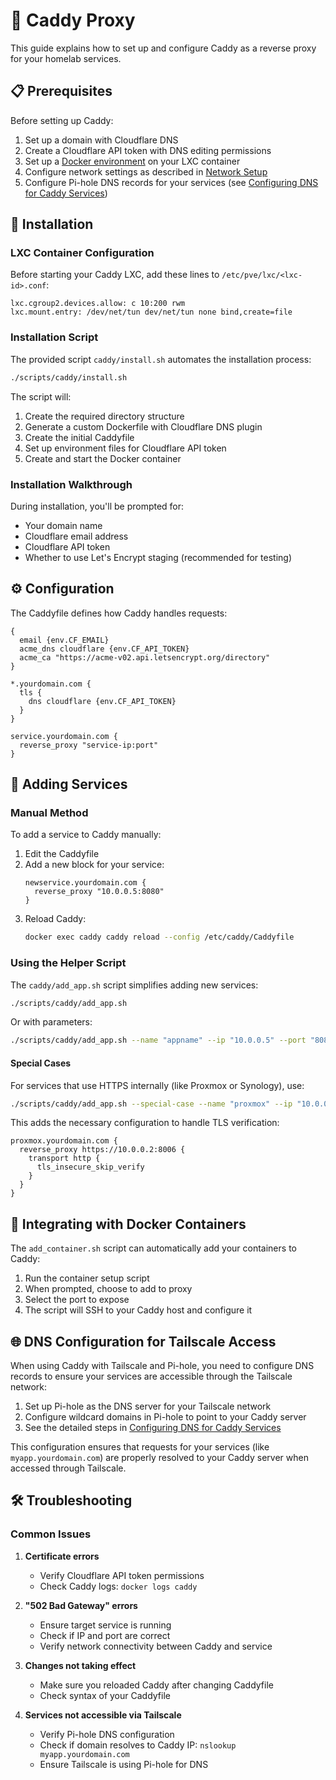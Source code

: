 # 🔐 Caddy Proxy
This guide explains how to set up and configure Caddy as a reverse proxy for your homelab services.

## 📋 Prerequisites
Before setting up Caddy:
1. Set up a domain with Cloudflare DNS
2. Create a Cloudflare API token with DNS editing permissions
3. Set up a [Docker environment](./Docker-Environment) on your LXC container
4. Configure network settings as described in [Network Setup](./Network-Setup)
5. Configure Pi-hole DNS records for your services (see [Configuring DNS for Caddy Services](./Network-Setup#configuring-dns-for-caddy-services))

## 🚀 Installation
### LXC Container Configuration
Before starting your Caddy LXC, add these lines to `/etc/pve/lxc/<lxc-id>.conf`:
```
lxc.cgroup2.devices.allow: c 10:200 rwm
lxc.mount.entry: /dev/net/tun dev/net/tun none bind,create=file
```

### Installation Script
The provided script `caddy/install.sh` automates the installation process:
```bash
./scripts/caddy/install.sh
```

The script will:
1. Create the required directory structure
2. Generate a custom Dockerfile with Cloudflare DNS plugin
3. Create the initial Caddyfile
4. Set up environment files for Cloudflare API token
5. Create and start the Docker container

### Installation Walkthrough
During installation, you'll be prompted for:
- Your domain name
- Cloudflare email address
- Cloudflare API token
- Whether to use Let's Encrypt staging (recommended for testing)

## ⚙️ Configuration
The Caddyfile defines how Caddy handles requests:
```
{
  email {env.CF_EMAIL}
  acme_dns cloudflare {env.CF_API_TOKEN}
  acme_ca "https://acme-v02.api.letsencrypt.org/directory"
}

*.yourdomain.com {
  tls {
    dns cloudflare {env.CF_API_TOKEN}
  }
}

service.yourdomain.com {
  reverse_proxy "service-ip:port"
}
```

## 🔗 Adding Services
### Manual Method
To add a service to Caddy manually:
1. Edit the Caddyfile
2. Add a new block for your service:
   ```
   newservice.yourdomain.com {
     reverse_proxy "10.0.0.5:8080"
   }
   ```
3. Reload Caddy:
   ```bash
   docker exec caddy caddy reload --config /etc/caddy/Caddyfile
   ```

### Using the Helper Script
The `caddy/add_app.sh` script simplifies adding new services:
```bash
./scripts/caddy/add_app.sh
```

Or with parameters:
```bash
./scripts/caddy/add_app.sh --name "appname" --ip "10.0.0.5" --port "8080"
```

#### Special Cases
For services that use HTTPS internally (like Proxmox or Synology), use:
```bash
./scripts/caddy/add_app.sh --special-case --name "proxmox" --ip "10.0.0.2" --port "8006"
```

This adds the necessary configuration to handle TLS verification:
```
proxmox.yourdomain.com {
  reverse_proxy https://10.0.0.2:8006 {
    transport http {
      tls_insecure_skip_verify
    }
  }
}
```

## 🔄 Integrating with Docker Containers
The `add_container.sh` script can automatically add your containers to Caddy:
1. Run the container setup script
2. When prompted, choose to add to proxy
3. Select the port to expose
4. The script will SSH to your Caddy host and configure it

## 🌐 DNS Configuration for Tailscale Access
When using Caddy with Tailscale and Pi-hole, you need to configure DNS records to ensure your services are accessible through the Tailscale network:

1. Set up Pi-hole as the DNS server for your Tailscale network
2. Configure wildcard domains in Pi-hole to point to your Caddy server
3. See the detailed steps in [Configuring DNS for Caddy Services](./Network-Setup#configuring-dns-for-caddy-services)

This configuration ensures that requests for your services (like `myapp.yourdomain.com`) are properly resolved to your Caddy server when accessed through Tailscale.

## 🛠️ Troubleshooting
### Common Issues
1. **Certificate errors**
   - Verify Cloudflare API token permissions
   - Check Caddy logs: `docker logs caddy`

2. **"502 Bad Gateway" errors**
   - Ensure target service is running
   - Check if IP and port are correct
   - Verify network connectivity between Caddy and service

3. **Changes not taking effect**
   - Make sure you reloaded Caddy after changing Caddyfile
   - Check syntax of your Caddyfile

4. **Services not accessible via Tailscale**
   - Verify Pi-hole DNS configuration
   - Check if domain resolves to Caddy IP: `nslookup myapp.yourdomain.com`
   - Ensure Tailscale is using Pi-hole for DNS
